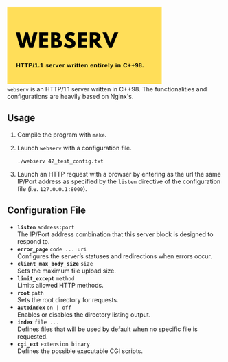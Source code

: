 <!-- ![webserv logo](img/Webserv.png) -->
<img src="img/Webserv.png" alt="" height="180" /><br />
`webserv` is an HTTP/1.1 server written in C++98. The functionalities and configurations are heavily based on Nginx's.

**Usage**
---
1. Compile the program with `make`.
2. Launch `webserv` with a configuration file. 

    ```
    ./webserv 42_test_config.txt 
    ```
3. Launch an HTTP request with a browser by entering as the url the same IP/Port address as specified by the `listen` directive of the configuration file (i.e. `127.0.0.1:8000`).

**Configuration File**
---
  - **`listen`** `address:port`<br />
    The IP/Port address combination that this server block is designed to respond to.
  - **`error_page`** `code ... uri`<br />
    Configures the server’s statuses and redirections when errors occur.
  - **`client_max_body_size`** `size`<br />
    Sets the maximum file upload size.
  - **`limit_except`** `method`<br />
    Limits allowed HTTP methods.
  - **`root`** `path`<br />
    Sets the root directory for requests.
  - **`autoindex`** `on | off`<br />
    Enables or disables the directory listing output.
  - **`index`** `file ...`<br />
    Defines files that will be used by default when no specific file is requested.
  - **`cgi_ext`** `extension binary`<br />
    Defines the possible executable CGI scripts.